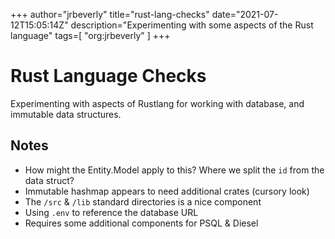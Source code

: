 +++
author="jrbeverly"
title="rust-lang-checks"
date="2021-07-12T15:05:14Z"
description="Experimenting with some aspects of the Rust language"
tags=[
  "org:jrbeverly"
]
+++

# Rust Language Checks

Experimenting with aspects of Rustlang for working with database, and immutable data structures.

## Notes

- How might the Entity.Model apply to this? Where we split the `id` from the data struct?
- Immutable hashmap appears to need additional crates (cursory look)
- The `/src` & `/lib` standard directories is a nice component
- Using `.env` to reference the database URL
- Requires some additional components for PSQL & Diesel
 